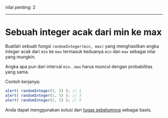 nilai penting: 2

---

# Sebuah integer acak dari min ke max

Buatlah sebuah fungsi `randomInteger(min, max)` yang menghasilkan angka *integer* acak dari `min` ke `max` termasuk keduanya `min` dan `max` sebagai nilai yang mungkin.

Angka apa pun dari interval `min..max` harus muncul dengan probabilitas yang sama.


Contoh kerjanya:

```js
alert( randomInteger(1, 5) ); // 1
alert( randomInteger(1, 5) ); // 3
alert( randomInteger(1, 5) ); // 5
```

Anda dapat menggunakan solusi dari [tugas sebelumnya](info:task/random-min-max) sebagai basis.
